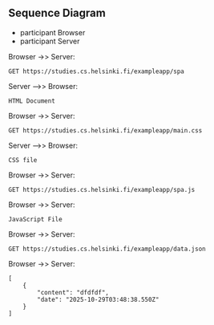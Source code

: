 ## Sequence Diagram
* participant Browser
* participant Server


Browser ->> Server:

```
GET https://studies.cs.helsinki.fi/exampleapp/spa
```

Server -->> Browser:

```
HTML Document
```

Browser ->> Server:

```
GET https://studies.cs.helsinki.fi/exampleapp/main.css
```

Server -->> Browser:

```
CSS file
```

Browser ->> Server:

```
GET https://studies.cs.helsinki.fi/exampleapp/spa.js
```

Browser ->> Server:

```
JavaScript File
```
        

Browser ->> Server:

```
GET https://studies.cs.helsinki.fi/exampleapp/data.json
```

Browser ->> Server:

```
[
    {
        "content": "dfdfdf",
        "date": "2025-10-29T03:48:38.550Z"
    }
]        
```        